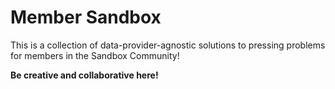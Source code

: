 Member Sandbox
=======================

This is a collection of data-provider-agnostic solutions to pressing problems for members in the Sandbox Community!

**Be creative and collaborative here!**
